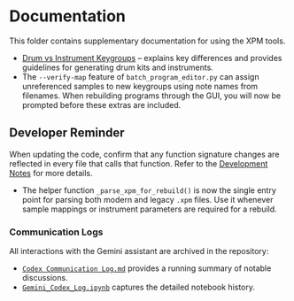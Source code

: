# Documentation

This folder contains supplementary documentation for using the XPM tools.

- [Drum vs Instrument Keygroups](drum_vs_instrument_keygroups.md) – explains key differences and provides guidelines for generating drum kits and instruments.
- The `--verify-map` feature of `batch_program_editor.py` can assign unreferenced
  samples to new keygroups using note names from filenames. When rebuilding
  programs through the GUI, you will now be prompted before these extras are
  included.

## Developer Reminder

When updating the code, confirm that any function signature changes are reflected in every file that calls that function. Refer to the [Development Notes](../README.md#development-notes) for more details.

- The helper function `_parse_xpm_for_rebuild()` is now the single entry point
  for parsing both modern and legacy `.xpm` files. Use it whenever sample
  mappings or instrument parameters are required for a rebuild.

### Communication Logs

All interactions with the Gemini assistant are archived in the repository:

- [`Codex Communication Log.md`](../Codex%20Communication%20Log.md) provides a
  running summary of notable discussions.
- [`Gemini_Codex_Log.ipynb`](../Gemini_Codex_Log.ipynb) captures the detailed
  notebook history.
